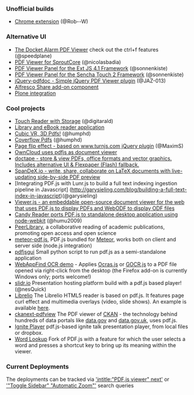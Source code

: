 ### Unofficial builds

+ [Chrome extension](https://chrome.google.com/webstore/detail/pdf-viewer/oemmndcbldboiebfnladdacbdfmadadm) (@Rob--W)

### Alternative UI

+ [The Docket Alarm PDF Viewer](https://www.docketalarm.com/cases/PTAB/IPR2013-00142/Inter_Partes_Review_of_U.S._Pat._6931558/07-29-2014-PET-221/Final_Decision-51-Final_Written_Decision/?pdfjs) check out the ctrl+f features (@speedplane)
+ [PDF Viewer for SproutCore](https://github.com/GestiXi/sproutcore-pdf) (@nicolasbadia)
+ [PDF Viewer Panel for the Ext JS 4.1 Framework](https://github.com/SunboX/ext_ux_pdf_panel) (@sonnenkiste)
+ [PDF Viewer Panel for the Sencha Touch 2 Framework](https://github.com/SunboX/st2_pdf_panel) (@sonnenkiste)
+ [jQuery-pdfdoc - Simple jQuery PDF Viewer plugin](http://dev.funkynerd.com/projects/jquery-pdfdoc) (@JAZ-013)
+ [Alfresco Share add-on component](http://code.google.com/p/share-extras/wiki/MediaViewers)
+ [Plone integration](https://github.com/collective/collective.pdfjs)

### Cool projects
+ [Touch Reader with Storage](https://github.com/digitarald/pdf-reader.js) (@digitarald)
+ [Library and eBook reader application](https://developer.mozilla.org/en-US/demos/detail/elibri)
+ [Cubic VR, 3D Pdfs!](http://scotland.proximity.on.ca/dxr/tmp/CubicVR.js/samples/pdf/) (@humphd)
+ [Coverflow Pdfs](http://cjcliffe.github.com/CubicVR.js/cubicvr/samples/pdf/pdf_gallery.html) (@humphd)
+ [Page flip effect - based on www.turnjs.com jQuery plugin](http://www.maxims6n.bget.ru/pdf_books/demo_21.html) (@MaximS)
+ [OwnCloud uses pdfjs as document viewer](http://www.webupd8.org/2012/01/owncloud-3-gets-built-in-text-editor.html)
+ [doctape - store & view PDFs, office formats and vector graphics. Includes alternative UI & Flexpaper (Flash) fallback.](http://www.doctape.com)
+ [SpanDeX.io - write, share, collaborate on LaTeX documents with live-updating side-by-side PDF preview](http://www.spandex.io)
+ [Integrating PDF.js with Lunr.js to build a full text indexing ingestion pipeline in Javascript] (http://garysieling.com/blog/building-a-full-text-index-in-javascript)(@garysieling)
+ [Viewer.js - an embeddable open-source document viewer for the web that uses PDF.js to display PDFs and WebODF to display ODF files](http://viewerjs.org)  
+ [Candy Reader ports PDF.js to standalone desktop application using node-webkit](https://github.com/humu2009/candy-pdf-reader) (@humu2009)
+ [PeerLibrary](https://github.com/peerlibrary/peerlibrary), a collaborative reading of academic publications, promoting open access and open science
+ [meteor-pdf.js](https://atmosphere.meteor.com/package/pdf.js), PDF.js bundled for [Meteor](http://meteor.com/), works both on client and server side (node.js integration)
+ [pdfjsgui](https://github.com/parkerlreed/pdfjsgui) Small python script to run pdf.js as a semi-standalone application
+ [WebAppFind OCR demo](https://github.com/brettz9/webappfind/blob/master/demos/ocr.html) - Applies [Ocras.js](http://antimatter15.github.io/ocrad.js/demo.html) or [GOCR.js](http://antimatter15.github.io/gocr.js/demo.html) to a PDF file opened via right-click from the desktop (the Firefox add-on is currently Windows only; ports welcome!)
+ [slidr.io](http://slidr.io/) Presentation hosting platform build with a pdf.js based player! (@nesQuick)
+ [Librelio](https://github.com/libreliodev/javascript) The Librelio HTML5 reader is based on pdf.js. It features page curl effect and multimedia overlays (video, slide shows). An example is available [here](http://reader.librelio.com/pdfreader.html?waurl=%2Fwind_355%2Fwind_355.pdf).
+ [ckanext-pdfview](https://github.com/ckan/ckanext-pdfview) The PDF viewer of [CKAN](http://ckan.org) - the technology behind hundreds of data portals like [data.gov](http://data.gov) and [data.gov.uk](http:/data.gov.uk), uses pdf.js.
+ [Ignite Player](https://github.com/clkao/ignite) pdf.js-based ignite talk presentation player, from local files or dropbox.
+ [Word Lookup](https://github.com/samurdhilbk/pdf.js) Fork of PDF.js with a feature for which the user selects a word and presses a shortcut key to bring up its meaning within the viewer.

### Current Deployments

The deployments can be tracked via ['intitle:"PDF.js viewer" next'](https://www.google.com/search?q=intitle%3A"PDF.js+viewer"+next) or ['"Toggle Sidebar" "Automatic Zoom"'](https://www.google.com/search?q="Toggle+Sidebar"+"Automatic+Zoom") search queries